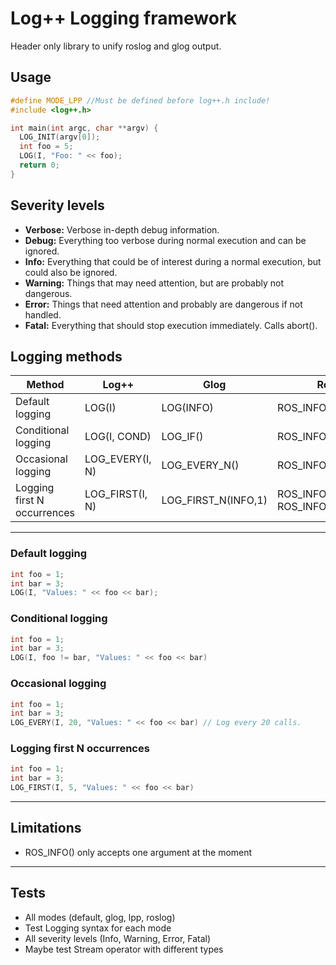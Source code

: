 # Log++ Logging framework

Header only library to unify roslog and glog output.

## Usage

```c++
#define MODE_LPP //Must be defined before log++.h include!
#include <log++.h>

int main(int argc, char **argv) {
  LOG_INIT(argv[0]);
  int foo = 5;
  LOG(I, "Foo: " << foo);
  return 0;
}
```

## Severity levels

- **Verbose:** Verbose in-depth debug information.
- **Debug:** Everything too verbose during normal execution and can be ignored.
- **Info:** Everything that could be of interest during a normal execution, but could also be ignored.
- **Warning:** Things that may need attention, but are probably not dangerous.
- **Error:** Things that need attention and probably are dangerous if not handled.
- **Fatal:** Everything that should stop execution immediately. Calls abort().

## Logging methods
| Method                      | Log++           | Glog                | Roslog                           |
|-----------------------------|-----------------|---------------------|----------------------------------|
| Default logging             | LOG(I)          | LOG(INFO)           | ROS_INFO()                       |
| Conditional logging         | LOG(I, COND)    | LOG_IF()            | ROS_INFO_COND()                  |
| Occasional logging          | LOG_EVERY(I, N) | LOG_EVERY_N()       | ROS_INFO_THROTTLE()              |
| Logging first N occurrences | LOG_FIRST(I, N) | LOG_FIRST_N(INFO,1) | ROS_INFO_ONCE(), ROS_INFO_COND() |

***

### Default logging

```c++
int foo = 1;
int bar = 3;
LOG(I, "Values: " << foo << bar);
```

###  Conditional logging
```c++
int foo = 1;
int bar = 3;
LOG(I, foo != bar, "Values: " << foo << bar)
```

### Occasional logging
```c++
int foo = 1;
int bar = 3;
LOG_EVERY(I, 20, "Values: " << foo << bar) // Log every 20 calls.
```

### Logging first N occurrences
```c++
int foo = 1;
int bar = 3;
LOG_FIRST(I, 5, "Values: " << foo << bar)
```
***

## Limitations
- ROS_INFO() only accepts one argument at the moment
***

## Tests

- All modes (default, glog, lpp, roslog)
- Test Logging syntax for each mode
- All severity levels (Info, Warning, Error, Fatal)
- Maybe test Stream operator with different types
